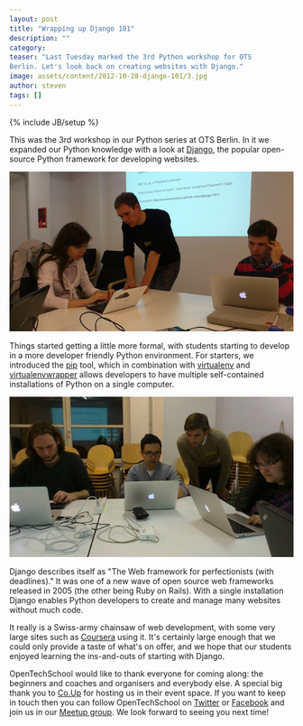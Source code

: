 ```yaml
---
layout: post
title: "Wrapping up Django 101"
description: ""
category: 
teaser: "Last Tuesday marked the 3rd Python workshop for OTS
Berlin. Let's look back on creating websites with Django."
image: assets/content/2012-10-28-django-101/3.jpg
author: steven
tags: []
---
```

{% include JB/setup %}

This was the 3rd workshop in our Python series at OTS Berlin. In it we
expanded our Python knowledge with a look at
[Django](https://www.djangoproject.com/), the popular open-source
Python framework for developing websites.

![Photograph of the class](/assets/content/2012-10-28-django-101/1.jpg)

Things started getting a little more formal, with students starting to
develop in a more developer friendly Python environment. For starters,
we introduced the [pip](http://pypi.python.org/pypi/pip) tool, which
in combination with
[virtualenv](http://pypi.python.org/pypi/virtualenv) and
[virtualenvwrapper](http://pypi.python.org/pypi/virtualenvwrapper/)
allows developers to have multiple self-contained installations of
Python on a single computer.

![Photograph of the class](/assets/content/2012-10-28-django-101/2.jpg)

Django describes itself as "The Web framework for perfectionists (with
deadlines)." It was one of a new wave of open source web frameworks
released in 2005 (the other being Ruby on Rails). With a single
installation Django enables Python developers to create and manage
many websites without much code.

It really is a Swiss-army chainsaw of web development, with some very
large sites such as [Coursera](https://www.coursera.org/) using
it. It's certainly large enough that we could only provide a taste of
what's on offer, and we hope that our students enjoyed learning the
ins-and-outs of starting with Django.

OpenTechSchool would like to thank everyone for coming along: the
beginners and coaches and organisers and everybody else. A special
big thank you to [Co.Up](http://co-up.de/) for hosting us in their
event space. If you want to keep in touch then you can follow
OpenTechSchool on [Twitter](https://twitter.com/OpenTechSchool) or
[Facebook](http://www.facebook.com/OpenTechSchool) and join us in our
[Meetup group](http://www.meetup.com/opentechschool-berlin/). We look forward
to seeing you next time!
